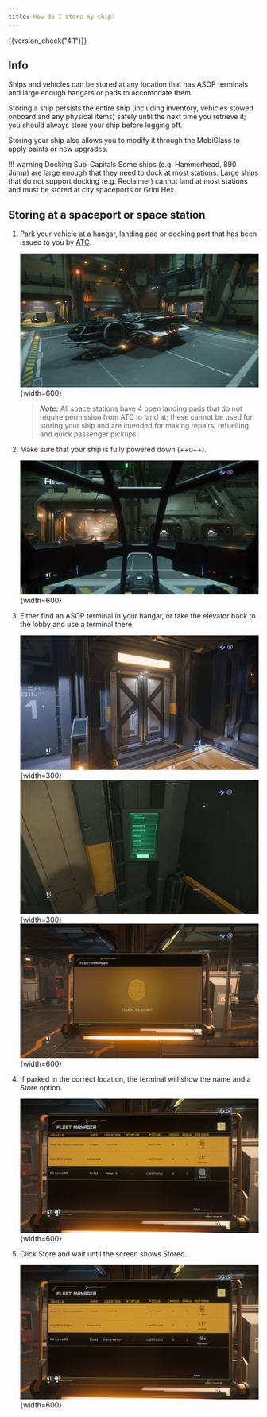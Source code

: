 ```yaml
---
title: How do I store my ship?
---
```


{{version_check("4.1")}}

## Info

Ships and vehicles can be stored at any location that has ASOP terminals and
large enough hangars or pads to accomodate them.

Storing a ship persists the entire ship (including inventory, vehicles stowed
onboard and any physical items) safely until the next time you retrieve it; you
should always store your ship before logging off.

Storing your ship also allows you to modify it through the MobiGlass to apply
paints or new upgrades.

!!! warning Docking Sub-Capitals
    Some ships (e.g. Hammerhead, 890 Jump) are large enough that they need to
    dock at most stations. Large ships that do not support docking (e.g.
    Reclaimer) cannot land at most stations and must be stored at city
    spaceports or Grim Hex.

## Storing at a spaceport or space station

1. Park your vehicle at a hangar, landing pad or docking port that has been
issued to you by [ATC](./landing-atc.md).

    ![Landed at a hangar](./images/storing-landed.jpg){width=600}

    > ***Note:*** All space stations have 4 open landing pads that do not
    require permission from ATC to land at; these cannot be used for storing
    your ship and are intended for making repairs, refuelling and quick
    passenger pickups.

1. Make sure that your ship is fully powered down (++u++).

    ![Powered down](./images/storing-power-down.jpg){width=600}

1. Either find an ASOP terminal in your hangar, or take the elevator back to the
lobby and use a terminal there.

    ![Hangar Elevator](./images/storing-elevator.jpg){width=300}
    ![Elevator Panel](./images/storing-elevator-panel.jpg){width=300}
    ![ASOP Terminal](./images/storing-asop.jpg){width=600}

1. If parked in the correct location, the terminal will show the name and a
Store option.

    ![ASOP Selecting ship](./images/storing-select.jpg){width=600}

1. Click Store and wait until the screen shows Stored.

    ![ASOP Ship stored](./images/storing-stored.jpg){width=600}
